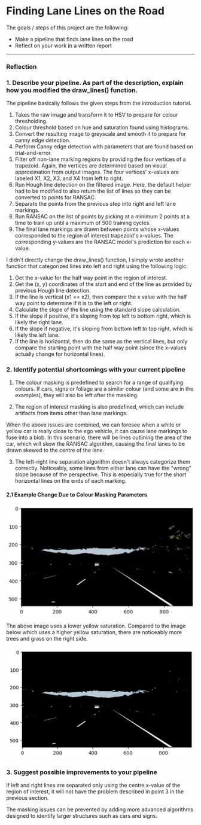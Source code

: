 # **Finding Lane Lines on the Road** 

The goals / steps of this project are the following:
* Make a pipeline that finds lane lines on the road
* Reflect on your work in a written report

---

### Reflection

### 1. Describe your pipeline. As part of the description, explain how you modified the draw_lines() function.

The pipeline basically follows the given steps from the introduction tutorial.
1. Takes the raw image and transform it to HSV to prepare for colour thresholding.
2. Colour threshold based on hue and saturation found using histograms.
3. Convert the resulting image to greyscale and smooth it to prepare for canny edge detection.
4. Perform Canny edge detection with parameters that are found based on trial-and-error.
5. Filter off non-lane marking regions by providing the four vertices of a trapezoid. Again, the vertices are determined based on visual approximation from output images. The four vertices' x-values are labeled X1, X2, X3, and X4 from left to right.
6. Run Hough line detection on the filtered image. Here, the default helper had to be modified to also return the list of lines so they can be converted to points for RANSAC.
7. Separate the points from the previous step into right and left lane markings.
8. Run RANSAC on the list of points by picking at a minimum 2 points at a time to train up until a maximum of 500 training cycles.
9. The final lane markings are drawn between points whose x-values corresponded to the region of interest trapezoid's x-values. The corresponding y-values are the RANSAC model's prediction for each x-value.

I didn't directly change the draw_lines() function, I simply wrote another function that categorized lines into left and right using the following logic:
1. Get the x-value for the half way point in the region of interest.
2. Get the (x, y) coordinates of the start and end of the line as provided by previous Hough line detection.
3. If the line is vertical (x1 == x2), then compare the x value with the half way point to determine if it is to the left or right.
4. Calculate the slope of the line using the standard slope calculation.
5. If the slope if positive, it's sloping from top left to bottom right, which is likely the right lane.
6. If the slope if negative, it's sloping from bottom left to top right, which is likely the left lane.
7. If the line is horizontal, then do the same as the vertical lines, but only compare the starting point with the half way point (since the x-values actually change for horizontal lines).

### 2. Identify potential shortcomings with your current pipeline

1. The colour masking is predefined to search for a range of qualifying colours. If cars, signs or foliage are a similar colour (and some are in the examples), they will also be left after the masking.

2. The region of interest masking is also predefined, which can include artifacts from items other than lane markings.

When the above issues are combined, we can foresee when a white or yellow car is really close to the ego vehicle, it can cause lane markings to fuse into a blob. In this scenario, there will be lines outlining the area of the car, which will skew the RANSAC algorithm, causing the final lanes to be drawn skewed to the centre of the lane.

3. The left-right line separation algorithm doesn't always categorize them correctly. Noticeably, some lines from either lane can have the "wrong" slope because of the perspective. This is especially true for the short horizontal lines on the ends of each marking.

#### 2.1 Example Change Due to Colour Masking Parameters

![image1](./writeup_imgs/low_yellow_sat_limit.png)

The above image uses a lower yellow saturation. Compared to the image below which uses a higher yellow saturation, there are noticeably more trees and grass on the right side.

![image1](./writeup_imgs/higher_yellow_sat_limit.png)

### 3. Suggest possible improvements to your pipeline

If left and right lines are separated only using the centre x-value of the region of interest, it will not have the problem described in point 3 in the previous section.

The masking issues can be prevented by adding more advanced algorithms designed to identify larger structures such as cars and signs.
